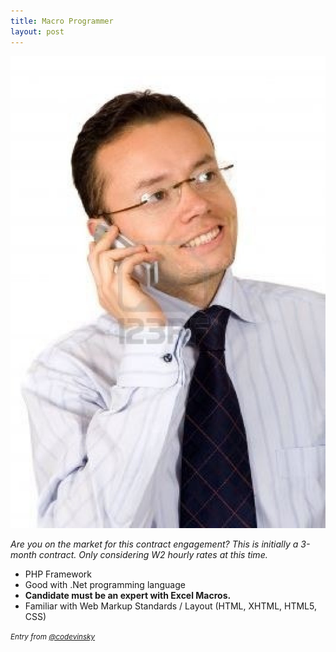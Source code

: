 ```yaml
---
title: Macro Programmer
layout: post
---
```


<img src="/images/business-phone-1.jpg" alt="" class="avi" />

*Are you on the market for this contract engagement?
This is initially a 3-month contract. Only considering W2 hourly rates at this time.*

*  PHP Framework
*  Good with .Net programming language
*  **Candidate must be an expert with Excel Macros.**
*  Familiar with Web Markup Standards / Layout (HTML, XHTML, HTML5, CSS)


<small><em>Entry from <a href="http://www.twitter.com/codevinsky">@codevinsky</a></em></small>